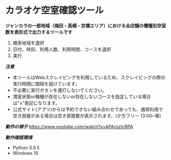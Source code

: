 # カラオケ空室確認ツール
**ジャンカラの一部地域（梅田・高槻・京橋エリア）における全店舗の機種別空室数を表形式で出力するツールです**

1. 検索地域を選択
2. 日付、時刻、利用人数、利用時間、コースを選択
3. 実行

***注意***
* 本ツールはWebスクレイピングを利用しているため、スクレイピングの際の実行時間に間隔を設けています。
* 不必要に実行ボタンを連打しないでください。
* 満室状態or機種が存在しないor存在しないコースを指定している場合は"×"表記になります。
* 公式サイト(アプリ)からは予約できない組み合わせであっても、通常利用で空き部屋がある場合は空き部屋数が表示されます。(夕方フリー 13:00~等)

***動作の様子***
https://www.youtube.com/watch?v=APArnzlcRPA

***動作確認環境***
* Python 3.9.5
* Windows 10

